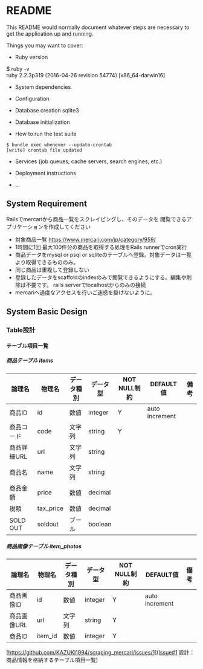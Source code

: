 # README

This README would normally document whatever steps are necessary to get the
application up and running.

Things you may want to cover:

* Ruby version

$ ruby -v  
ruby 2.2.3p319 (2016-04-26 revision 54774) [x86_64-darwin16]
* System dependencies

* Configuration

* Database creation sqlite3

* Database initialization

* How to run the test suite
```
$ bundle exec whenever --update-crontab
[write] crontab file updated
```

* Services (job queues, cache servers, search engines, etc.)

* Deployment instructions

* ...

## System Requirement
Railsでmercariから商品一覧をスクレイピングし、そのデータを
閲覧できるアプリケーションを作成してください

* 対象商品一覧
https://www.mercari.com/jp/category/959/
* 1時間に1回 最大100件分の商品を取得する処理をRails runnerでcron実行
* 商品データをmysql or psql or sqliteのテーブルへ登録。対象データは一覧より取得できるもののみ。
* 同じ商品は重複して登録しない
* 登録したデータをscaffoldのindexのみで閲覧できるようにする。編集や削除は不要です。
rails serverでlocalhostからのみの接続
* mercariへ過度なアクセスを行いご迷惑を掛けないように。

## System Basic Design
### Table設計

#### テーブル項目一覧
##### 商品テーブル items

 論理名 | 物理名 | データ種別 | データ型 | NOT NULL制約 | DEFAULT値 | 備考
------------ | ------------- | ------------- | ------------- | ------------- | ------------- | -------------
商品ID | id | 数値 | integer | Y | auto increment
商品コード | code | 文字列 | string | Y | |
商品詳細URL | url | 文字列 | string |  | |
商品名 | name | 文字列 | string |  | |
商品金額 | price | 数値 | decimal |  | |
税額 | tax_price | 数値 | decimal |  | |
SOLD OUT | soldout | ブール | boolean |  | |

##### 商品画像テーブル item_photos

 論理名 | 物理名 | データ種別 | データ型 | NOT NULL制約 | DEFAULT値 | 備考
------------ | ------------- | ------------- | ------------- | ------------- | ------------- | -------------
商品画像ID | id | 数値 | integer | Y | auto increment
商品画像URL | url | 文字列 | string | Y | |
商品ID | item_id | 数値| integer | Y | |


[https://github.com/KAZUKI1994/scraping_mercari/issues/1](Issue#1 設計：商品情報を格納するテーブル項目一覧)

